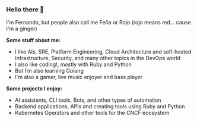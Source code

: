 ### Hello there 👋

I'm Fernando, but people also call me Feña or Rojo (rojo means red... cause I'm a ginger)

**Some stuff about me:**
- I like AIs, SRE, Platform Engineering, Cloud Architecture and self-hosted Infrastructure, Security, and many other topics in the DevOps world
- I also like coding!, mostly with Ruby and Python
- But I’m also learning Golang
- I'm also a gamer, live music enjoyer and bass player 

**Some projects I enjoy:**
- AI assistants, CLI tools, Bots, and other types of automation
- Backend applications, APIs and creating tools using Ruby and Python
- Kubernetes Operators and other tools for the CNCF ecosystem
